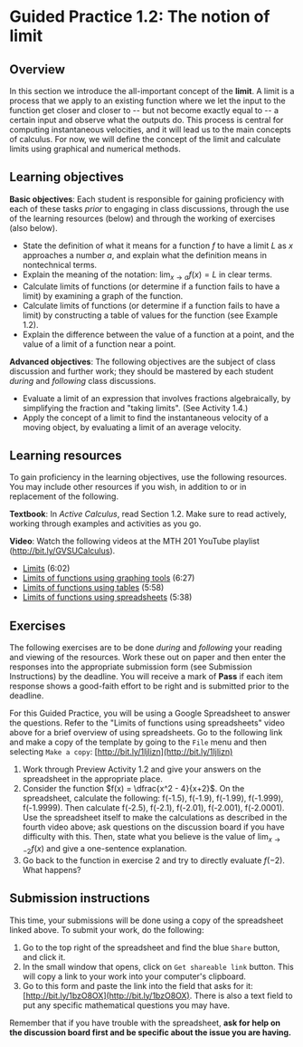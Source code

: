 # Guided Practice 1.2: The notion of limit	

## Overview

In this section we introduce the all-important concept of the **limit**. A limit is a process that we apply to an existing function where we let the input to the function get closer and closer to -- but not become exactly equal to -- a certain input and observe what the outputs do. This process is central for computing instantaneous velocities, and it will lead us to the main concepts of calculus. For now, we will define the concept of the limit and calculate limits using graphical and numerical methods. 

## Learning objectives

__Basic objectives__: Each student is responsible for gaining proficiency with each of these tasks _prior_ to engaging in class discussions, through the use of the learning resources (below) and through the working of exercises (also below). 

* State the definition of what it means for a function $f$ to have a limit $L$ as $x$ approaches a number $a$, and explain what the definition means in nontechnical terms. 
* Explain the meaning of the notation: $\displaystyle{\lim_{x \rightarrow a} f(x) = L}$ in clear terms. 
* Calculate limits of functions (or determine if a function fails to have a limit) by examining a graph of the function. 
* Calculate limits of functions (or determine if a function fails to have a limit) by constructing a table of values for the function (see Example 1.2).
* Explain the difference between the value of a function at a point, and the value of a limit of a function near a point.

__Advanced objectives__: The following objectives are the subject of class discussion and further work; they should be mastered by each student _during_ and _following_ class discussions. 

* Evaluate a limit of an expression that involves fractions algebraically, by simplifying the fraction and "taking limits". (See Activity 1.4.) 
* Apply the concept of a limit to find the instantaneous velocity of a moving object, by evaluating a limit of an average velocity. 

## Learning resources 

To gain proficiency in the learning objectives, use the following resources. You may include other resources if you wish, in addition to or in replacement of the following. 

__Textbook__: In _Active Calculus_, read Section 1.2. Make sure to read actively, working through examples and activities as you go. 

__Video__: Watch the following videos at the MTH 201 YouTube playlist (http://bit.ly/GVSUCalculus). 

- [Limits](http://www.youtube.com/watch?v=GZzJOAUOqLI) (6:02)
- [Limits of functions using graphing tools](http://www.youtube.com/watch?v=5TFu_sh_orM) (6:27)
- [Limits of functions using tables](http://www.youtube.com/watch?v=GdBIiRzaTAQ) (5:58) 
- [Limits of functions using spreadsheets](http://www.youtube.com/watch?v=uAepmkpG34A) (5:38)

## Exercises

The following exercises are to be done _during_ and _following_ your reading and viewing of the resources. Work these out on paper and then enter the responses into the appropriate submission form (see Submission Instructions) by the deadline. You will receive a mark of __Pass__ if each item response shows a good-faith effort to be right and is submitted prior to the deadline. 

For this Guided Practice, you will be using a Google Spreadsheet to answer the questions. Refer to the "Limits of functions using spreadsheets" video above for a brief overview of using spreadsheets. Go to the following link and make a copy of the template by going to the `File` menu and then selecting `Make a copy`: [http://bit.ly/1Ijlizn](http://bit.ly/1Ijlizn)

1. Work through Preview Activity 1.2 and give your answers on the spreadsheet in the appropriate place. 
2. Consider the function $f(x) = \dfrac{x^2 - 4}{x+2}$. On the spreadsheet, calculate the following: f(-1.5), f(-1.9), f(-1.99), f(-1.999), f(-1.9999). Then calculate f(-2.5), f(-2.1), f(-2.01), f(-2.001), f(-2.0001). Use the spreadsheet itself to make the calculations as described in the fourth video above; ask questions on the discussion board if you have difficulty with this. Then, state what you believe is the value of $\displaystyle{\lim_{x \to -2} f(x)}$ and give a one-sentence explanation.
3. Go back to the function in exercise 2 and try to directly evaluate $f(-2)$. What happens?


## Submission instructions

This time, your submissions will be done using a copy of the spreadsheet linked above. To submit your work, do the following: 

1. Go to the top right of the spreadsheet and find the blue `Share` button, and click it. 
2. In the small window that opens, click on `Get shareable link` button. This will copy a link to your work into your computer's clipboard.
3. Go to this form and paste the link into the field that asks for it: [http://bit.ly/1bzO8OX](http://bit.ly/1bzO8OX). There is also a text field to put any specific mathematical questions you may have. 

Remember that if you have trouble with the spreadsheet, __ask for help on the discussion board first and be specific about the issue you are having.__

